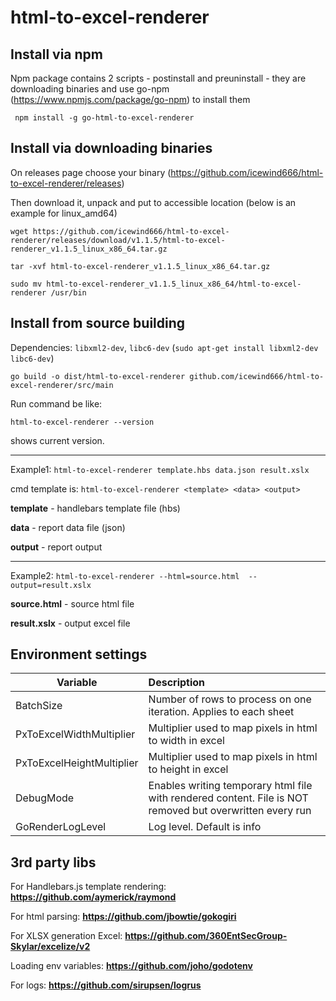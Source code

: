 # html-to-excel-renderer

 ## Install via npm

Npm package contains 2 scripts - postinstall and preuninstall - they are downloading binaries and use go-npm 
(https://www.npmjs.com/package/go-npm) to install them

` npm install -g go-html-to-excel-renderer`
 


 ## Install via downloading binaries
 On releases page choose your binary (https://github.com/icewind666/html-to-excel-renderer/releases)
 
 Then download it, unpack and put to accessible location
 (below is an example for linux_amd64)
 
 `wget https://github.com/icewind666/html-to-excel-renderer/releases/download/v1.1.5/html-to-excel-renderer_v1.1.5_linux_x86_64.tar.gz`

 `tar -xvf html-to-excel-renderer_v1.1.5_linux_x86_64.tar.gz`

 `sudo mv html-to-excel-renderer_v1.1.5_linux_x86_64/html-to-excel-renderer /usr/bin`


## Install from source building

 Dependencies: 
 `libxml2-dev`, `libc6-dev`
(`sudo apt-get install libxml2-dev libc6-dev`)
 

`go build -o dist/html-to-excel-renderer github.com/icewind666/html-to-excel-renderer/src/main `

Run command be like:

`html-to-excel-renderer --version`

shows current version.



---
Example1: `html-to-excel-renderer template.hbs data.json result.xslx`

cmd template is: `html-to-excel-renderer <template> <data> <output>`


**template** - handlebars template file (hbs)

**data** - report data file (json)

**output** - report output

---
Example2: `html-to-excel-renderer --html=source.html  --output=result.xslx`


**source.html** - source html file 

**result.xslx** - output excel file


## Environment settings

| Variable      | Description   |
| ------------- |:-------------|
| BatchSize     | Number of rows to process on one iteration. Applies to each sheet |
| PxToExcelWidthMultiplier     | Multiplier used to map pixels in html to width in excel |
| PxToExcelHeightMultiplier     | Multiplier used to map pixels in html to height in excel |
| DebugMode     | Enables writing temporary html file with rendered content. File is NOT removed but overwritten every run |
| GoRenderLogLevel     | Log level. Default is info |

## 3rd party libs

For Handlebars.js template rendering:
**https://github.com/aymerick/raymond**

 For html parsing:
 **https://github.com/jbowtie/gokogiri**
 
 For XLSX generation Excel:
 **https://github.com/360EntSecGroup-Skylar/excelize/v2**

Loading env variables:
**https://github.com/joho/godotenv**

For logs:
**https://github.com/sirupsen/logrus**
 
 
 
